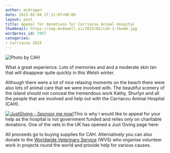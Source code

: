 ```yaml
---
author: mcdragon
date: 2015-02-04 17:11:07+00:00
layout: post
title: Appeal for donations for Carriacou Animal Hospital
thumbnail: https://img.mcdowell.si/2015/02/cah-1-thumb.jpg
wordpress_id: 2957
categories:
- Carriacou 2015
---
```


![Photo by CAH](https://img.mcdowell.si/2015/02/cah-1.jpg "Photo by CAH")

What a great experience. Lots of memories and and a moderate skin tan that will disappear quite quickly in this Welsh winter.

Although there were a lot of nice relaxing moments on the beach there were also lots of animal care that we were involved with. The beautiful scenery of the island should not conceal the tremendous work Kathy, Shurlyn and all the people that are involved and help out with the Carriacou Animal Hospital (CAH).


[![JustGiving - Sponsor me now!](https://www.justgiving.com/App_Themes/JustGiving/images/badges/badge10.gif)](https://www.justgiving.com/Martin-McDowell)This is why I would like to appeal for your help as the hospital is not government funded and relies only on charitable donations. One of the vets in the UK has opened a Just Giving page here:


All proceeds go to buying supplies for CAH. Alternatively you can also donate to the [Worldwide Veterinary Service](https://www.wvs.org.uk/) (WVS) who organise volunteer work in projects round the world and provide help for various causes.
